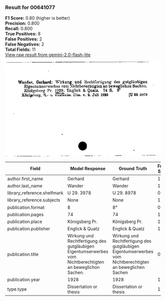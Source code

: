 ### Result for 00641077
**F1 Score:** 0.80 (higher is better)<br>**Precision:** 0.800<br>**Recall:** 0.800<br>**True Positives:** 8<br>**False Positives:** 2<br>**False Negatives:** 2<br>**Total Fields:** 11<br>[View raw result from gemini-2.0-flash-lite](https://github.com/RISE-UNIBAS/humanities_data_benchmark/blob/main/results/2025-10-01/T0152/request_T0152_00641077.json)

<img src="https://github.com/RISE-UNIBAS/humanities_data_benchmark/blob/main/benchmarks/zettelkatalog/images/00641077.jpg?raw=true" alt="00641077" width="600px">

| Field | Model Response | Ground Truth | Fuzzy Score | Match |
|-------|----------------|--------------|-------------|-------|
| author.first_name | Gerhard | Gerhard | 1.000 | ✅ |
| author.last_name | Wander | Wander | 1.000 | ✅ |
| library_reference.shelfmark | U 29. 3978 | U 29. 8978 | 0.900 | ❌ |
| library_reference.subjects | None | None | 1.000 | ✅ |
| publication.format | 8	 | 8° | 0.500 | ❌ |
| publication.pages | 74 | 74 | 1.000 | ✅ |
| publication.place | Königsberg Pr. | Königsberg Pr. | 1.000 | ✅ |
| publication.publisher | Englick & Quatz | Englick & Quatz | 1.000 | ✅ |
| publication.title | Wirkung und Rechtfertigung des gutgläubigen Eigentumserwerbes vom Nichtberechtigten an beweglichon Sachen. | Wirkung und Rechtfertigung des gutgläubigen Eigentumserwerbes vom Nichtberechtigten an beweglichen Sachen | 0.986 | ✅ |
| publication.year | 1928 | 1928 | 1.000 | ✅ |
| type.type | Dissertation or thesis | Dissertation or thesis | 1.000 | ✅ |
